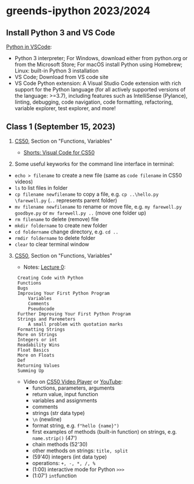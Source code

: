 # greends-ipython 2023/2024

## Install Python 3 and VS Code

[Python in VSCode](https://code.visualstudio.com/docs/python/python-tutorial):
  * Python 3 interpreter; For Windows, download either from python.org or from the Microsoft Store; For macOS install Python using Homebrew; Linux: built-in Python 3 installation
  * VS Code; Download from VS code site
  * VS Code Python extension: A Visual Studio Code extension with rich support for the Python language (for all actively supported versions of the language: >=3.7), including features such as IntelliSense (Pylance), linting, debugging, code navigation, code formatting, refactoring, variable explorer, test explorer, and more!

## Class 1 (September 15, 2023)

1. [CS50](https://cs50.harvard.edu/python/2022/), Section on "Functions, Variables"
   * [Shorts: Visual Code for CS50](https://cs50.harvard.edu/python/2022/shorts/visual_studio_code_for_cs50/)
    
2. Some useful keyworks for the command line interface in terminal:
* `echo > filename` to create a new file (same as `code filename` in CS50 videos)
* `ls` to list files in folder
* `cp filename newfilename` to copy a file, e.g. `cp ..\hello.py  \farewell.py` (`..` represents parent folder)
* `mv filename newfilename` to rename or move file, e.g. `my farewell.py goodbye.py` or `mv farewell.py ..` (move one folder up)
* `rm filename` to delete (remove) file
* `mkdir foldername` to create new folder
* `cd foldername` change directory, e.g. `cd ..` 
* `rmdir foldername` to delete folder
* `clear` to clear terminal window

3. [CS50](https://cs50.harvard.edu/python/2022/), Section on "Functions, Variables"
   * Notes: [Lecture 0](https://cs50.harvard.edu/python/2022/notes/0/):
   ```
    Creating Code with Python
    Functions
    Bugs
    Improving Your First Python Program
        Variables
        Comments
        Pseudocode
    Further Improving Your First Python Program
    Strings and Paremeters
        A small problem with quotation marks
    Formatting Strings
    More on Strings
    Integers or int
    Readability Wins
    Float Basics
    More on Floats
    Def
    Returning Values
    Summing Up
   ```

   * Video on [CS50 Video Player](https://video.cs50.io/JP7ITIXGpHk) or [YouTube](https://youtu.be/JP7ITIXGpHk):
     - functions, parameters, arguments
     - return value, input function
     - variables and assignments
     - comments
     - strings (str data type)
     - `\n` (newline)
     - format string, e.g. `f"hello {name}")`
     - first examples of methods (built-in function)  on strings, e.g. `name.strip()` (47')
     - chain methods (52'30)
     - other methods on strings: `title, split`
     - (59'40) integers (int data type) 
     - operations: `+, -, *, /, %`
     - (1:00) interactive mode for Python `>>>` 
     - (1:07') `int`function

